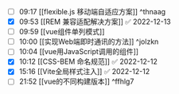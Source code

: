 
- [ ] 09:17 [[flexible.js 移动端自适应方案]] ^thnaag
- [x] 09:53 [[REM 兼容适配解决方案]] ✅ 2022-12-13
- [ ] 09:59 [[vue组件单列模式]]
- [ ] 10:00 [[实现Web端即时通讯的方法]] ^jolzkn
- [ ] 10:04 [[vue用JavaScript调用的组件]]
- [x] 10:12 [[CSS-BEM 命名规范]] ✅ 2022-12-12
- [x] 15:16 [[Vite全局样式注入]] ✅ 2022-12-12
- [ ] 21:52 [[vue的不同构建版本]] ^ffhlg7
